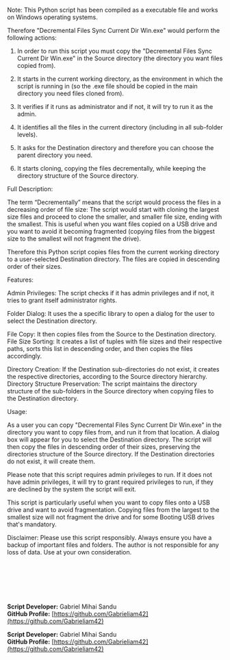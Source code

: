 Note: This Python script has been compiled as a executable file and works on Windows operating systems.


Therefore "Decremental Files Sync Current Dir Win.exe" would perform the following actions:

1. In order to run this script you must copy the "Decremental Files Sync Current Dir Win.exe" in the Source directory (the directory you want files copied from).

2. It starts in the current working directory, as the environment in which the script is running in (so the .exe file should be copied in the main directory you need files cloned from).

3. It verifies if it runs as administrator and if not, it will try to run it as the admin.

4. It identifies all the files in the current directory (including in all sub-folder levels).

5. It asks for the Destination directory and therefore you can choose the parent directory you need.

6. It starts cloning, copying the files decrementally, while keeping the directory structure of the Source directory.






Full Description:

The term “Decrementally” means that the script would process the files in a decreasing order of file size:
The script would start with cloning the largest size files and proceed to clone the smaller, and smaller file size, ending with the smallest.
This is useful when you want files copied on a USB drive and you want to avoid it becoming fragmented (copying files from the biggest size to the smallest will not fragment the drive).

Therefore this Python script copies files from the current working directory to a user-selected Destination directory. The files are copied in descending order of their sizes.

Features:

Admin Privileges: The script checks if it has admin privileges and if not, it tries to grant itself administrator rights.

Folder Dialog: It uses the a specific library to open a dialog for the user to select the Destination directory.

File Copy: It then copies files from the Source to the Destination directory.
File Size Sorting: It creates a list of tuples with file sizes and their respective paths, sorts this list in descending order, and then copies the files accordingly.

Directory Creation: If the Destination sub-directories do not exist, it creates the respective directories, according to the Source directory hierarchy.
Directory Structure Preservation: The script maintains the directory structure of the sub-folders in the Source directory when copying files to the Destination directory.

Usage:

As a user you can copy "Decremental Files Sync Current Dir Win.exe" in the directory you want to copy files from, and run it from that location. A dialog box will appear for you to select the Destination directory.
The script will then copy the files in descending order of their sizes, preserving the directories structure of the Source directory. If the Destination directories do not exist, it will create them.

Please note that this script requires admin privileges to run. If it does not have admin privileges, it will try to grant required privileges to run, if they are declined by the system the script will exit.

This script is particularly useful when you want to copy files onto a USB drive and want to avoid fragmentation. Copying files from the largest to the smallest size will not fragment the drive and for some Booting USB drives that's mandatory.

Disclaimer: Please use this script responsibly. Always ensure you have a backup of important files and folders.
The author is not responsible for any loss of data. Use at your own consideration.






<br><br>




<br><br>





**Script Developer:** Gabriel Mihai Sandu  
**GitHub Profile:** [https://github.com/Gabrieliam42](https://github.com/Gabrieliam42)




**Script Developer:** Gabriel Mihai Sandu  
**GitHub Profile:** [https://github.com/Gabrieliam42](https://github.com/Gabrieliam42)
